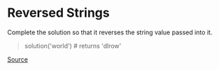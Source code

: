 # Reversed Strings

Complete the solution so that it reverses the string value passed into it.

> solution('world') # returns 'dlrow'

[Source](https://www.codewars.com/kata/5168bb5dfe9a00b126000018)